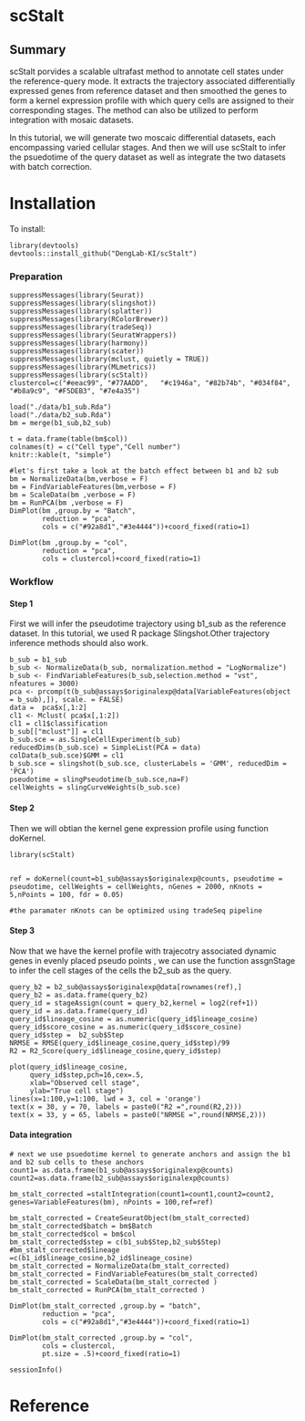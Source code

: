 # scStalt

## Summary
scStalt porvides a scalable ultrafast method to annotate cell states under the reference-query mode. It extracts the trajectory associated differentially expressed genes from reference dataset and then smoothed the genes to form a kernel expression profile with which query cells are assigned to their corresponding stages. The method can also be utilized to perform integration with mosaic datasets.

In this tutorial, we will generate two moscaic differential datasets, each encompassing varied cellular stages. And then we will use scStalt to infer the psuedotime of the query dataset as well as integrate the two datasets with batch correction. 


# Installation

To install:

```
library(devtools)
devtools::install_github("DengLab-KI/scStalt")
```

### Preparation
```{r loadpkg,echo=T,message=FALSE,warning=F}
suppressMessages(library(Seurat))
suppressMessages(library(slingshot))
suppressMessages(library(splatter))
suppressMessages(library(RColorBrewer))
suppressMessages(library(tradeSeq))
suppressMessages(library(SeuratWrappers))
suppressMessages(library(harmony))
suppressMessages(library(scater))
suppressMessages(library(mclust, quietly = TRUE))
suppressMessages(library(MLmetrics))
suppressMessages(library(scStalt))
clustercol=c("#eeac99", "#77AADD",   "#c1946a", "#82b74b", "#034f84",  "#b8a9c9", "#F5DEB3", "#7e4a35") 
```

```{r loadData,echo=T,message=FALSE,warning=F}
load("./data/b1_sub.Rda")
load("./data/b2_sub.Rda")
bm = merge(b1_sub,b2_sub)

t = data.frame(table(bm$col))
colnames(t) = c("Cell type","Cell number")
knitr::kable(t, "simple")
```

```{r checkBatch, echo=FALSE,warning=F,message=FALSE}
#let's first take a look at the batch effect between b1 and b2 sub
bm = NormalizeData(bm,verbose = F)
bm = FindVariableFeatures(bm,verbose = F)
bm = ScaleData(bm ,verbose = F)
bm = RunPCA(bm ,verbose = F)
DimPlot(bm ,group.by = "Batch",
        reduction = "pca",
        cols = c("#92a8d1","#3e4444"))+coord_fixed(ratio=1)

DimPlot(bm ,group.by = "col",
        reduction = "pca",
        cols = clustercol)+coord_fixed(ratio=1)

```

### Workflow
#### Step 1
First we will infer the pseudotime trajectory using b1_sub as the reference dataset. In this tutorial, we used R package Slingshot.Other trajectory inference methods should also work.

```{r Step1, echo=T,message=F,warning=F}
b_sub = b1_sub
b_sub <- NormalizeData(b_sub, normalization.method = "LogNormalize")
b_sub <- FindVariableFeatures(b_sub,selection.method = "vst", nfeatures = 3000)
pca <- prcomp(t(b_sub@assays$originalexp@data[VariableFeatures(object = b_sub),]), scale. = FALSE)
data =  pca$x[,1:2]
cl1 <- Mclust( pca$x[,1:2])
cl1 = cl1$classification
b_sub[["mclust"]] = cl1
b_sub.sce = as.SingleCellExperiment(b_sub)
reducedDims(b_sub.sce) = SimpleList(PCA = data)
colData(b_sub.sce)$GMM = cl1
b_sub.sce = slingshot(b_sub.sce, clusterLabels = 'GMM', reducedDim = 'PCA')
pseudotime = slingPseudotime(b_sub.sce,na=F)
cellWeights = slingCurveWeights(b_sub.sce)
```

#### Step 2
Then we will obtian the kernel gene expression profile using function doKernel.

```{r Step2,echo=T,message=F,warning=F}
library(scStalt)


ref = doKernel(count=b1_sub@assays$originalexp@counts, pseudotime = pseudotime, cellWeights = cellWeights, nGenes = 2000, nKnots = 5,nPoints = 100, fdr = 0.05)

#the paramater nKnots can be optimized using tradeSeq pipeline
```
#### Step 3
Now that we have the kernel profile with trajecotry associated dynamic genes in evenly placed pseudo points , we can use the function assgnStage to infer the cell stages of the cells the b2_sub as the query.
```{r Step3,echo=T,message=F,warning=F}
query_b2 = b2_sub@assays$originalexp@data[rownames(ref),]
query_b2 = as.data.frame(query_b2)
query_id = stageAssign(count = query_b2,kernel = log2(ref+1))
query_id = as.data.frame(query_id)
query_id$lineage_cosine = as.numeric(query_id$lineage_cosine)
query_id$score_cosine = as.numeric(query_id$score_cosine)
query_id$step =  b2_sub$Step
NRMSE = RMSE(query_id$lineage_cosine,query_id$step)/99
R2 = R2_Score(query_id$lineage_cosine,query_id$step)

plot(query_id$lineage_cosine,
     query_id$step,pch=16,cex=.5,
     xlab="Observed cell stage",
     ylab="True cell stage")
lines(x=1:100,y=1:100, lwd = 3, col = 'orange')
text(x = 30, y = 70, labels = paste0("R2 =",round(R2,2)))
text(x = 33, y = 65, labels = paste0("NRMSE =",round(NRMSE,2)))

```

#### Data integration

```{r integration, echo=T,message=F,warning=F}
# next we use psuedotime kernel to generate anchors and assign the b1 and b2 sub cells to these anchors
count1= as.data.frame(b1_sub@assays$originalexp@counts)
count2=as.data.frame(b2_sub@assays$originalexp@counts)

bm_stalt_corrected =staltIntegration(count1=count1,count2=count2, genes=VariableFeatures(bm), nPoints = 100,ref=ref)
```

```{r checkIntegration, echo=T,message=F,warning=F}
bm_stalt_corrected = CreateSeuratObject(bm_stalt_corrected)
bm_stalt_corrected$batch = bm$Batch
bm_stalt_corrected$col = bm$col
bm_stalt_corrected$step = c(b1_sub$Step,b2_sub$Step)
#bm_stalt_corrected$lineage =c(b1_id$lineage_cosine,b2_id$lineage_cosine)
bm_stalt_corrected = NormalizeData(bm_stalt_corrected)
bm_stalt_corrected = FindVariableFeatures(bm_stalt_corrected)
bm_stalt_corrected = ScaleData(bm_stalt_corrected )
bm_stalt_corrected = RunPCA(bm_stalt_corrected ) 

DimPlot(bm_stalt_corrected ,group.by = "batch",
        reduction = "pca",
        cols = c("#92a8d1","#3e4444"))+coord_fixed(ratio=1)

DimPlot(bm_stalt_corrected ,group.by = "col",
        cols = clustercol,
        pt.size = .5)+coord_fixed(ratio=1)

```

```{r checkBatch, echo=FALSE,warning=F,message=FALSE}
sessionInfo()
```

# Reference
